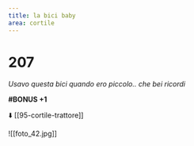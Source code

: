 ```yaml
---
title: la bici baby
area: cortile
---
```

# 207
_Usavo questa bici quando ero piccolo.. che bei ricordi_

**#BONUS +1**

⬇️ [[95-cortile-trattore]]

![[foto_42.jpg]]